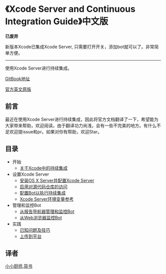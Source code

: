 # 《Xcode Server and Continuous Integration Guide》中文版

**已废弃**

新版本Xcode已集成Xcode Server, 只需要打开开关，添加bot就可以了。非常简单方便。

--------
使用Xcode Server进行持续集成。

[GitBook地址](https://www.gitbook.com/book/andrewmika/-xcode-server-and-continuous-integration-guide/details)

[官方英文原版](https://developer.apple.com/library/content/documentation/IDEs/Conceptual/xcode_guide-continuous_integration/#//apple_ref/doc/uid/TP40013292-CH1-SW1)

## 前言

最近在使用Xcode Server进行持续集成，因此将官方文档翻译了一下，希望能为大家带来帮助，欢迎阅读。由于翻译功力尚浅，会有一些不完美的地方。有什么不足欢迎提issue和pr。如果对你有帮助，欢迎Star。

## 目录

* 开始
  * [关于Xcode中的持续集成](1.md)
* 设置Xcode Server
  * [安装OS X Server并配置Xcode Server](2.md)
  * [启用对源代码仓库的访问](3.md)
  * [配置Bot以执行持续集成](4.md)
  * [Xcode Server环境变量参考](5.md)
* 管理和监控Bot
  * [从报告导航器管理和监控Bot](6.md)
  * [从Web浏览器监控Bot](7.md)
* 实践
  * [已知问题及技巧](4-1.md)
  * [上传到平台](4-2.md)

## 译者
[小小厨师](http://iandrew.space),[简书](http://www.jianshu.com/u/acd83aa0fb88)


